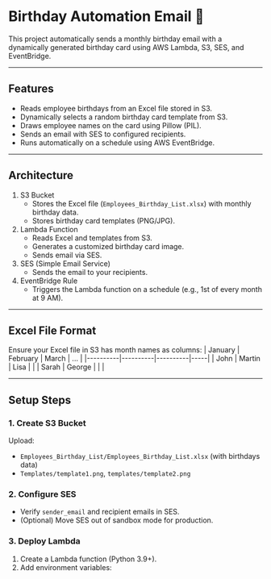 # Birthday Automation Email 🎂

This project automatically sends a monthly birthday email with a dynamically generated birthday card using AWS Lambda, S3, SES, and EventBridge.

---

## Features
- Reads employee birthdays from an Excel file stored in S3.
- Dynamically selects a random birthday card template from S3.
- Draws employee names on the card using Pillow (PIL).
- Sends an email with SES to configured recipients.
- Runs automatically on a schedule using AWS EventBridge.

---

## Architecture
1. S3 Bucket
   - Stores the Excel file (`Employees_Birthday_List.xlsx`) with monthly birthday data.
   - Stores birthday card templates (PNG/JPG).
2. Lambda Function
   - Reads Excel and templates from S3.
   - Generates a customized birthday card image.
   - Sends email via SES.
3. SES (Simple Email Service)
   - Sends the email to your recipients.
4. EventBridge Rule
   - Triggers the Lambda function on a schedule (e.g., 1st of every month at 9 AM).

---

## Excel File Format
Ensure your Excel file in S3 has month names as columns:
| January  | February | March    | ... |
|----------|----------|----------|-----|
| John     | Martin   | Lisa     |     |
| Sarah    | George   |          |     |

---

## Setup Steps

### 1. Create S3 Bucket
Upload:
- `Employees_Birthday_List/Employees_Birthday_List.xlsx` (with birthdays data)
- `Templates/template1.png`, `templates/template2.png`

### 2. Configure SES
- Verify `sender_email` and recipient emails in SES.
- (Optional) Move SES out of sandbox mode for production.

### 3. Deploy Lambda
1. Create a Lambda function (Python 3.9+).
2. Add environment variables:
